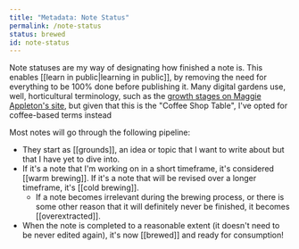```yaml
---
title: "Metadata: Note Status"
permalink: /note-status
status: brewed
id: note-status
---
```


Note statuses are my way of designating how finished a note is. This enables [[learn in public|learning in public]], by removing the need for everything to be 100% done before publishing it. Many digital gardens use, well, horticultural terminology, such as the [growth stages on Maggie Appleton's site](https://maggieappleton.com/colophon), but given that this is the "Coffee Shop Table", I've opted for coffee-based terms instead

Most notes will go through the following pipeline:

* They start as [[grounds]], an idea or topic that I want to write about but that I have yet to dive into.
* If it's a note that I'm working on in a short timeframe, it's considered [[warm brewing]]. If it's a note that will be revised over a longer timeframe, it's [[cold brewing]].
    * If a note becomes irrelevant during the brewing process, or there is some other reason that it will definitely never be finished, it becomes [[overextracted]].
* When the note is completed to a reasonable extent (it doesn't need to be never edited again), it's now [[brewed]] and ready for consumption!

